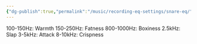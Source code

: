 ```yaml
---
{"dg-publish":true,"permalink":"/music/recording-eq-settings/snare-eq/","tags":["Keep/Label/Mixing","Keep/Label/Drums"]}
---
```




100-150Hz: Warmth
150-250Hz: Fatness
800-1000Hz: Boxiness
2.5kHz: Slap
3-5kHz: Attack
8-10kHz: Crispness